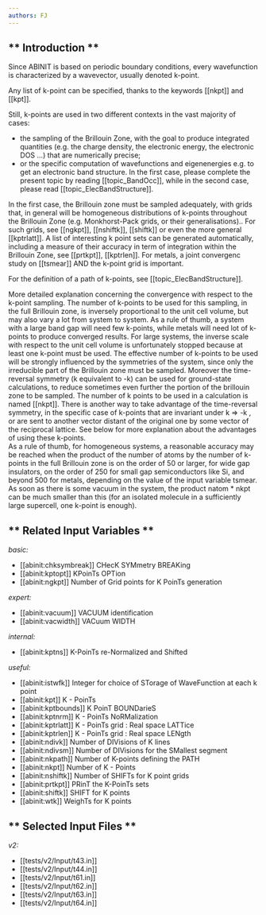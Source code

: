 ```yaml
---
authors: FJ
---
```


## ** Introduction **

Since ABINIT is based on periodic boundary conditions, every wavefunction is
characterized by a wavevector, usually denoted k-point.

Any list of k-point can be specified, thanks to the keywords [[nkpt]] and
[[kpt]].

Still, k-points are used in two different contexts in the vast majority of
cases:

  * the sampling of the Brillouin Zone, with the goal to produce integrated quantities (e.g. the charge density, the electronic energy, the electronic DOS ...) that are numerically precise;
  * or the specific computation of wavefunctions and eigenenergies e.g. to get an electronic band structure. 
In the first case, please complete the present topic by reading
[[topic_BandOcc]], while in the second case, please read
[[topic_ElecBandStructure]].

In the first case, the Brillouin zone must be sampled adequately, with grids
that, in general will be homogeneous distributions of k-points throughout the
Brillouin Zone (e.g. Monkhorst-Pack grids, or their generalisations).. For
such grids, see [[ngkpt]], [[nshiftk]], [[shiftk]] or even the more general
[[kptrlatt]]. A list of interesting k point sets can be generated
automatically, including a measure of their accuracy in term of integration
within the Brillouin Zone, see [[prtkpt]], [[kptrlen]]. For metals, a joint
convergenc study on [[tsmear]] AND the k-point grid is important.

For the definition of a path of k-points, see [[topic_ElecBandStructure]].  

More detailed explanation concerning the convergence with respect to the
k-point sampling. The number of k-points to be used for this sampling, in the
full Brillouin zone, is inversely proportional to the unit cell volume, but
may also vary a lot from system to system. As a rule of thumb, a system with a
large band gap will need few k-points, while metals will need lot of k-points
to produce converged results. For large systems, the inverse scale with
respect to the unit cell volume is unfortunately stopped because at least one
k-point must be used. The effective number of k-points to be used will be
strongly influenced by the symmetries of the system, since only the
irreducible part of the Brillouin zone must be sampled. Moreover the time-
reversal symmetry (k equivalent to -k) can be used for ground-state
calculations, to reduce sometimes even further the portion of the brillouin
zone to be sampled. The number of k points to be used in a calculation is
named [[nkpt]]. There is another way to take advantage of the time-reversal
symmetry, in the specific case of k-points that are invariant under k => -k ,
or are sent to another vector distant of the original one by some vector of
the reciprocal lattice. See below for more explanation about the advantages of
using these k-points.  
As a rule of thumb, for homogeneous systems, a reasonable accuracy may be
reached when the product of the number of atoms by the number of k-points in
the full Brillouin zone is on the order of 50 or larger, for wide gap
insulators, on the order of 250 for small gap semiconductors like Si, and
beyond 500 for metals, depending on the value of the input variable tsmear. As
soon as there is some vacuum in the system, the product natom * nkpt can be
much smaller than this (for an isolated molecule in a sufficiently large
supercell, one k-point is enough).



## ** Related Input Variables **

*basic:*

- [[abinit:chksymbreak]]  CHecK SYMmetry BREAKing
- [[abinit:kptopt]]  KPoinTs OPTion
- [[abinit:ngkpt]]  Number of Grid points for K PoinTs generation
 
*expert:*

- [[abinit:vacuum]]  VACUUM identification
- [[abinit:vacwidth]]  VACuum WIDTH
 
*internal:*

- [[abinit:kptns]]  K-PoinTs re-Normalized and Shifted
 
*useful:*

- [[abinit:istwfk]]  Integer for choice of STorage of WaveFunction at each k point
- [[abinit:kpt]]  K - PoinTs
- [[abinit:kptbounds]]  K PoinT BOUNDarieS
- [[abinit:kptnrm]]  K - PoinTs NoRMalization
- [[abinit:kptrlatt]]  K - PoinTs grid : Real space LATTice
- [[abinit:kptrlen]]  K - PoinTs grid : Real space LENgth
- [[abinit:ndivk]]  Number of DIVisions of K lines
- [[abinit:ndivsm]]  Number of DIVisions for the SMallest segment
- [[abinit:nkpath]]  Number of K-points defining the PATH
- [[abinit:nkpt]]  Number of K - Points
- [[abinit:nshiftk]]  Number of SHIFTs for K point grids
- [[abinit:prtkpt]]  PRinT the K-PoinTs sets
- [[abinit:shiftk]]  SHIFT for K points
- [[abinit:wtk]]  WeighTs for K points
 

## ** Selected Input Files **

*v2:*

- [[tests/v2/Input/t43.in]]
- [[tests/v2/Input/t44.in]]
- [[tests/v2/Input/t61.in]]
- [[tests/v2/Input/t62.in]]
- [[tests/v2/Input/t63.in]]
- [[tests/v2/Input/t64.in]]
 

